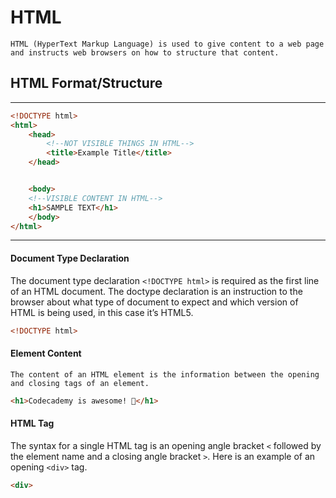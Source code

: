 # HTML
```note-yellow
HTML (HyperText Markup Language) is used to give content to a web page and instructs web browsers on how to structure that content.
```
## HTML Format/Structure
***
```html
<!DOCTYPE html>
<html>
	<head>
		<!--NOT VISIBLE THINGS IN HTML-->
		<title>Example Title</title>
	</head>


	<body>
	<!--VISIBLE CONTENT IN HTML-->
	<h1>SAMPLE TEXT</h1>
	</body>
</html>
```
***
#### Document Type Declaration
The document type declaration `<!DOCTYPE html>` is required as the first line of an HTML document. The doctype declaration is an instruction to the browser about what type of document to expect and which version of HTML is being used, in this case it’s HTML5.
```html
<!DOCTYPE html>
```


#### Element Content
```note-orange
The content of an HTML element is the information between the opening and closing tags of an element.
```
```html
<h1>Codecademy is awesome! 🙂</h1>
```

#### HTML Tag
The syntax for a single HTML tag is an opening angle bracket `<` followed by the element name and a closing angle bracket `>`. Here is an example of an opening `<div>` tag.
```html
<div>
```

